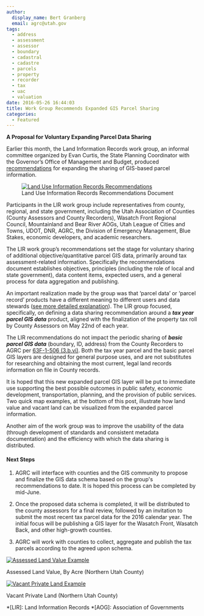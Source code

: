 ```yaml
---
author:
  display_name: Bert Granberg
  email: agrc@utah.gov
tags:
  - address
  - assessment
  - assessor
  - boundary
  - cadastral
  - cadastre
  - parcels
  - property
  - recorder
  - tax
  - uac
  - valuation
date: 2016-05-26 16:44:03
title: Work Group Recommends Expanded GIS Parcel Sharing
categories:
  - Featured
---
```


**A Proposal for Voluntary Expanding Parcel Data Sharing**

Earlier this month, the Land Information Records work group, an informal committee organized by Evan Curtis, the State Planning Coordinator with the
Governor’s Office of Management and Budget, produced [recommendations](https://drive.google.com/file/d/1E3ks5ndjMKiZqS5b7N6a3_1paJK0jHi_) for expanding the sharing of GIS-based parcel information.

<figure class="caption caption--right"><a href="https://drive.google.com/file/d/1E3ks5ndjMKiZqS5b7N6a3_1paJK0jHi_"><img class="caption__image" src="{% link images/ParcelRecDocScreenshot.jpg %}" alt="Land Use Information Records Recommendations" /></a><figcaption class="caption__text">Land Use Information Records Recommendations Document</figcaption></figure>

Participants in the LIR work group include representatives from county, regional, and state government, including the Utah Association of Counties (County Assessors and County Recorders), Wasatch Front Regional Council, Mountainland and Bear River AOGs, Utah League of Cities and Towns, UDOT, DNR, AGRC, the Division of Emergency Management, Blue Stakes, economic developers, and academic researchers.

The LIR work group’s recommendations set the stage for voluntary sharing of additional objective/quantitative parcel GIS data, primarily around tax assessment-related information. Specifically the recommendations document establishes objectives, principles (including the role of local and state government), data content items, expected users, and a general process for data aggregation and publishing.

An important realization made by the group was that ‘parcel data’ or ‘parcel record’ products have a different meaning to different users and data stewards ([see more detailed explanation](https://drive.google.com/file/d/1EANbFKyk0yBfmWiiY71gKB1BCVrrhZ6_)). The LIR group focused, specifically, on defining a data sharing recommendation around a _**tax year parcel GIS data**_ product, aligned with the finalization of the property tax roll by County Assessors on May 22nd of each year.

The LIR recommendations do not impact the periodic sharing of _**basic parcel GIS data**_ (boundary, ID, address) from the County Recorders to AGRC per [63F-1-506 (3.b.vi)](https://le.utah.gov/xcode/Title63F/Chapter1/63F-1-S506.html). Both the tax year parcel and the basic parcel GIS layers are designed for general purpose uses, and are not substitutes for researching and obtaining the most current, legal land records information on file in County records.

It is hoped that this new expanded parcel GIS layer will be put to immediate use supporting the best possible outcomes in public safety, economic development, transportation, planning, and the provision of public services. Two quick map examples, at the bottom of this post, illustrate how land value and vacant land can be visualized from the expanded parcel information.

Another aim of the work group was to improve the usability of the data (through development of standards and consistent metadata documentation) and the efficiency with which the data sharing is distributed.

#### Next Steps

1. AGRC will interface with counties and the GIS community to propose and finalize the GIS data schema based on the group's recommendations to date. It is hoped this process can be completed by mid-June.

1. Once the proposed data schema is completed, it will be distributed to the county assessors for a final review, followed by an invitation to submit the most recent tax parcel data for the 2016 calendar year. The initial focus will be publishing a GIS layer for the Wasatch Front, Wasatch Back, and other high-growth counties.

1. AGRC will work with counties to collect, aggregate and publish the tax parcels according to the agreed upon schema.

<div class="grid text-center">
    <div class="grid__col grid__col--1-of-2 text-center">
        <a href ="{% link downloads/ParcelAssessedLandValue.pdf %}">
            <img src="{% link images/AssessedLandValue.jpg %}" alt="Assessed Land Value Example" />
        </a>
        <p>Assessed Land Value, By Acre (Northern Utah County)</p>
    </div>
    <div class="grid__col grid__col--1-of-2 text-center">
        <a href ="{% link downloads/ParcelVacantPrivateLand.pdf %}">
            <img src="{% link images/VacantPrivateLand.jpg %}" alt="Vacant Private Land Example" />
        </a>
        <p>Vacant Private Land (Northern Utah County)</p>
    </div>
</div>


*[LIR]: Land Information Records
*[AOG]: Association of Governments
